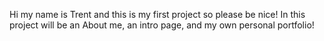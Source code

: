 Hi my name is Trent and this is my first project so please be nice! In this project will be an About me, an intro page, and my own personal portfolio!
